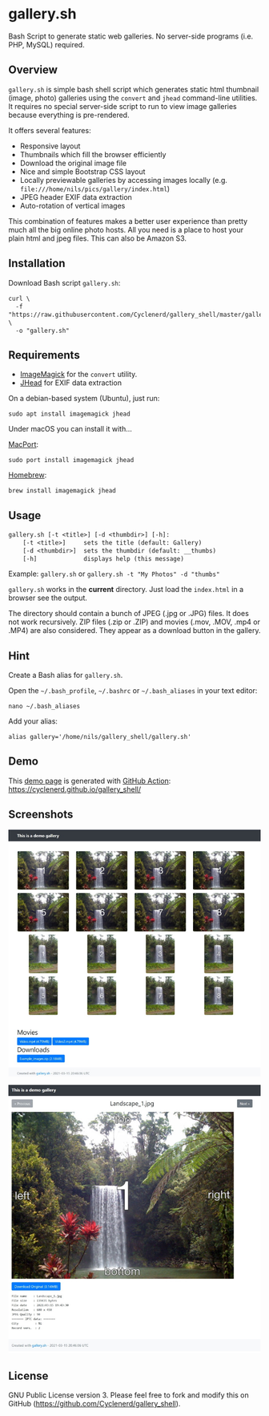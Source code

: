 # gallery.sh

Bash Script to generate static web galleries. No server-side programs (i.e. PHP, MySQL) required.

## Overview

`gallery.sh` is simple bash shell script which generates static html thumbnail (image, photo) galleries using the `convert` and `jhead` command-line utilities.
It requires no special server-side script to run to view image galleries because everything is pre-rendered. 

It offers several features:
* Responsive layout
* Thumbnails which fill the browser efficiently
* Download the original image file
* Nice and simple Bootstrap CSS layout
* Locally previewable galleries by accessing images locally (e.g. `file:///home/nils/pics/gallery/index.html`)
* JPEG header EXIF data extraction
* Auto-rotation of vertical images

This combination of features makes a better user experience than pretty much all the big online photo hosts. 
All you need is a place to host your plain html and jpeg files. This can also be Amazon S3.

## Installation

Download Bash script `gallery.sh`:

```shell
curl \
  -f "https://raw.githubusercontent.com/Cyclenerd/gallery_shell/master/gallery.sh" \
  -o "gallery.sh"
```

## Requirements

* [ImageMagick](http://www.imagemagick.org/) for the `convert` utility.
* [JHead](http://www.sentex.net/~mwandel/jhead/) for EXIF data extraction

On a debian-based system (Ubuntu), just run:

```shell
sudo apt install imagemagick jhead
```

Under macOS you can install it with...

[MacPort](https://www.macports.org/):

```shell
sudo port install imagemagick jhead
```

[Homebrew](https://brew.sh/):

```shell
brew install imagemagick jhead
```

## Usage

```text
gallery.sh [-t <title>] [-d <thumbdir>] [-h]:
	[-t <title>]     sets the title (default: Gallery)
	[-d <thumbdir>]  sets the thumbdir (default: __thumbs)
	[-h]             displays help (this message)
```

Example: `gallery.sh` or `gallery.sh -t "My Photos" -d "thumbs"`

`gallery.sh` works in the **current** directory.
Just load the `index.html` in a browser see the output. 

The directory should contain a bunch of JPEG (.jpg or .JPG) files.
It does not work recursively. 
ZIP files (.zip or .ZIP) and movies (.mov, .MOV, .mp4 or .MP4) are also considered.
They appear as a download button in the gallery.

## Hint

Create a Bash alias for `gallery.sh`.

Open the `~/.bash_profile`,  `~/.bashrc` or `~/.bash_aliases` in your text editor:

```shell
nano ~/.bash_aliases
```

Add your alias:

```shell
alias gallery='/home/nils/gallery_shell/gallery.sh'
```

## Demo

This [demo page](https://cyclenerd.github.io/gallery_shell/) is generated with [GitHub Action](https://github.com/Cyclenerd/gallery_shell/blob/master/.github/workflows/main.yml): <https://cyclenerd.github.io/gallery_shell/>

## Screenshots

![Screenshot: Gallery](images/gallery.jpg)

![Screenshot: Image](images/image.jpg)

## License

GNU Public License version 3.
Please feel free to fork and modify this on GitHub (<https://github.com/Cyclenerd/gallery_shell>).